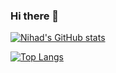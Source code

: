 ### Hi there 👋


[![Nihad's GitHub stats](https://github-readme-stats.vercel.app/api?username=NihadZeidan)](https://github.com/anuraghazra/github-readme-stats)


[![Top Langs](https://github-readme-stats.vercel.app/api/top-langs/?username=NihadZeidan)](https://github.com/anuraghazra/github-readme-stats)




